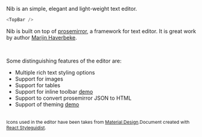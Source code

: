 Nib is an simple, elegant and light-weight text editor.

```js
<TopBar />
```

Nib is built on top of <a href="http://prosemirror.net" target="_blank">prosemirror</a>, a framework for text editor. It is great work by author <a href="http://marijnhaverbeke.nl/" target="_blank">Marijn Haverbeke</a>.

<br>

Some distinguishing features of the editor are:

- Multiple rich text styling options
- Support for images
- Support for tables
- Support for inline toolbar [demo](#/Demo/InlineToolbar)
- Support to convert prosemirror JSON to HTML
- Support of theming [demo](#/Demo/Themed)

<br>

<span style="font-size: 12px;">
  Icons used in the editor have been takes from <a href="https://material.io/tools/icons/?style=sharp" target="_blank">Material Design</a>.Document created with <a href="https://react-styleguidist.js.org/" target="_blank">React Styleguidist</a>.
</span>
